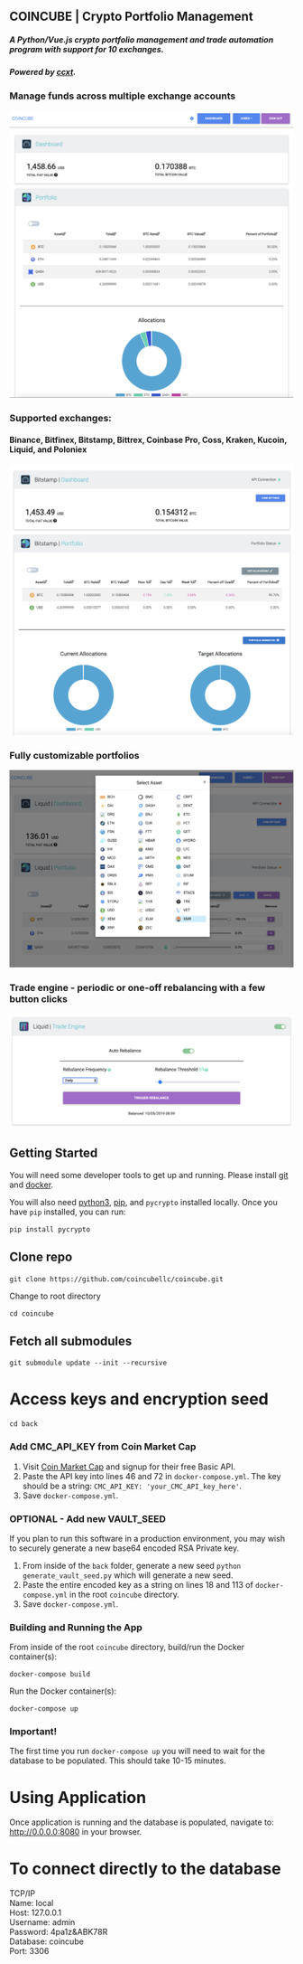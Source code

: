 ## COINCUBE | Crypto Portfolio Management
##### A Python/Vue.js crypto portfolio management and trade automation program with support for 10 exchanges.

##### Powered by <a href="https://github.com/ccxt/ccxt" target="_blank">ccxt</a>.

### Manage funds across multiple exchange accounts
![Dashboard](images/Dashboard.png)

### Supported exchanges:
#### Binance, Bitfinex, Bitstamp, Bittrex, Coinbase Pro, Coss, Kraken, Kucoin, Liquid, and Poloniex

![Dashboard](images/Cube.png)

### Fully customizable portfolios
![Dashboard](images/Edit.png)

### Trade engine - periodic or one-off rebalancing with a few button clicks
![Dashboard](images/Engine.png)


## Getting Started
You will need some developer tools to get up and running. Please install <a href="https://git-scm.com/book/en/v2/Getting-Started-Installing-Git">git</a> and <a href="https://www.docker.com/products/developer-tools">docker</a>.

You will also need <a href="https://www.python.org/downloads/">python3</a>, <a href="https://pip.pypa.io/en/stable/installing/">pip</a>, and  `pycrypto` installed locally. Once you have `pip` installed, you can run:
```
pip install pycrypto
```
## Clone repo
```
git clone https://github.com/coincubellc/coincube.git
```
Change to root directory
```
cd coincube
```

## Fetch all submodules
```
git submodule update --init --recursive
```
# Access keys and encryption seed
```
cd back
```

### Add CMC_API_KEY from Coin Market Cap
1. Visit <a href="https://pro.coinmarketcap.com/signup/">Coin Market Cap</a> and signup for their free Basic API. 
2. Paste the API key into lines 46 and 72 in `docker-compose.yml`. The key should be a string: `CMC_API_KEY: 'your_CMC_API_key_here'`.
3. Save `docker-compose.yml`.

### OPTIONAL - Add new VAULT_SEED
<p>If you plan to run this software in a production environment, you may wish to securely generate a new base64 encoded RSA Private key. 
</p>

1. From inside of the `back` folder, generate a new seed `python generate_vault_seed.py` which will generate a new seed.
2. Paste the entire encoded key as a string on lines 18 and 113 of `docker-compose.yml` in the root `coincube` directory.
4. Save `docker-compose.yml`.

### Building and Running the App
From inside of the root `coincube` directory, build/run the Docker container(s):
```
docker-compose build
```

Run the Docker container(s):
```
docker-compose up
```

### Important!
The first time you run `docker-compose up` you will need to wait for the database to be populated. This should take 10-15 minutes.

# Using Application
Once application is running and the database is populated, navigate to: http://0.0.0.0:8080 in your browser.

# To connect directly to the database
TCP/IP <br>
Name: local <br>
Host: 127.0.0.1 <br>
Username: admin <br>
Password: 4pa1z&ABK78R <br>
Database: coincube <br>
Port: 3306

